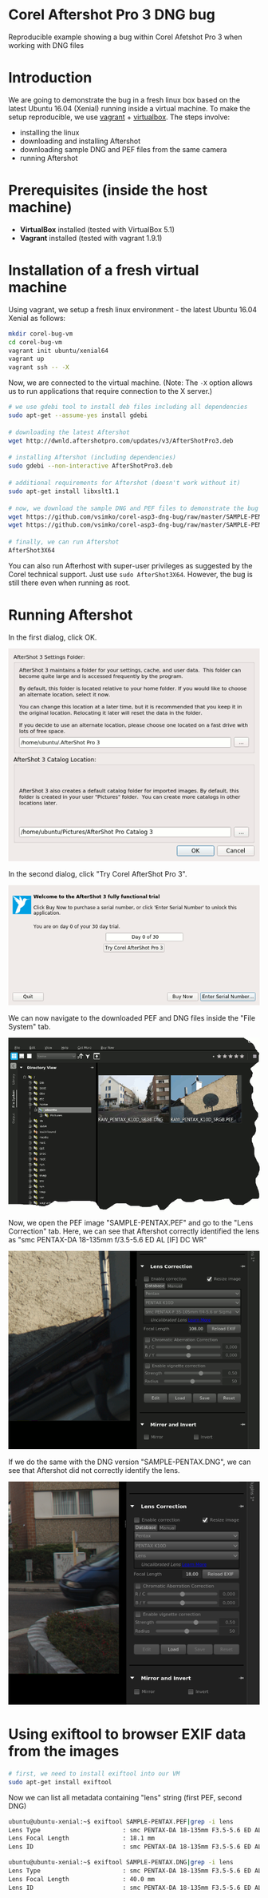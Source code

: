 # Corel Aftershot Pro 3 DNG bug
Reproducible example showing a bug within Corel Afetshot Pro 3 when working with DNG files

# Introduction

We are going to demonstrate the bug in a fresh linux box based on the latest Ubuntu 16.04 (Xenial) running inside a virtual machine.
To make the setup reproducible, we use [vagrant](https://www.vagrantup.com/) + [virtualbox](https://www.virtualbox.org/).
The steps involve:
- installing the linux
- downloading and installing Aftershot
- downloading sample DNG and PEF files from the same camera
- running Aftershot

# Prerequisites (inside the host machine)
- **VirtualBox** installed (tested with VirtualBox 5.1)
- **Vagrant** installed (tested with vagrant 1.9.1)

# Installation of a fresh virtual machine
Using vagrant, we setup a fresh linux environment - the latest Ubuntu 16.04 Xenial as follows:

```sh
mkdir corel-bug-vm
cd corel-bug-vm
vagrant init ubuntu/xenial64
vagrant up
vagrant ssh -- -X
```

Now, we are connected to the virtual machine.
(Note: The `-X` option allows us to run applications that require connection to the X server.)

```sh
# we use gdebi tool to install deb files including all dependencies
sudo apt-get --assume-yes install gdebi

# downloading the latest Aftershot
wget http://dwnld.aftershotpro.com/updates/v3/AfterShotPro3.deb

# installing Aftershot (including dependencies)
sudo gdebi --non-interactive AfterShotPro3.deb

# additional requirements for Aftershot (doesn't work without it)
sudo apt-get install libxslt1.1

# now, we download the sample DNG and PEF files to demonstrate the bug
wget https://github.com/vsimko/corel-asp3-dng-bug/raw/master/SAMPLE-PENTAX.DNG
wget https://github.com/vsimko/corel-asp3-dng-bug/raw/master/SAMPLE-PENTAX.PEF

# finally, we can run Aftershot
AfterShot3X64
```

You can also run Afterhost with super-user privileges as suggested by the Corel technical support.
Just use `sudo AfterShot3X64`. However, the bug is still there even when running as root.

# Running Aftershot
In the first dialog, click OK.

![Dialog 1](aftershot-dialog1.png)

In the second dialog, click "Try Corel AfterShot Pro 3".

![Dialog 2](aftershot-dialog2.png)

We can now navigate to the downloaded PEF and DNG files inside the "File System" tab.

![LensId in PEF](app-findfiles.png)

Now, we open the PEF image "SAMPLE-PENTAX.PEF" and go to the "Lens Correction" tab.
Here, we can see that Aftershot correctly identified the lens as "smc PENTAX-DA 18-135mm f/3.5-5.6 ED AL [IF] DC WR"

![LensId in PEF](app-lens-in-pef.png)

If we do the same with the DNG version "SAMPLE-PENTAX.DNG", we can see that Aftershot did not correctly identify the lens.

![LensId in DNG](app-lens-in-dng.png)


# Using exiftool to browser EXIF data from the images

```sh
# first, we need to install exiftool into our VM
sudo apt-get install exiftool
```

Now we can list all metadata containing "lens" string (first PEF, second DNG)
```sh
ubuntu@ubuntu-xenial:~$ exiftool SAMPLE-PENTAX.PEF|grep -i lens
Lens Type                       : smc PENTAX-DA 18-135mm F3.5-5.6 ED AL [IF] DC WR
Lens Focal Length               : 18.1 mm
Lens ID                         : smc PENTAX-DA 18-135mm F3.5-5.6 ED AL [IF] DC WR
```

```sh
ubuntu@ubuntu-xenial:~$ exiftool SAMPLE-PENTAX.DNG|grep -i lens
Lens Type                       : smc PENTAX-DA 18-135mm F3.5-5.6 ED AL [IF] DC WR
Lens Focal Length               : 40.0 mm
Lens ID                         : smc PENTAX-DA 18-135mm F3.5-5.6 ED AL [IF] DC WR
```
